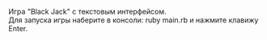 Игра "Black Jack" с текстовым интерфейсом.  
Для запуска игры наберите в консоли: ruby main.rb и нажмите клавижу Enter.  
